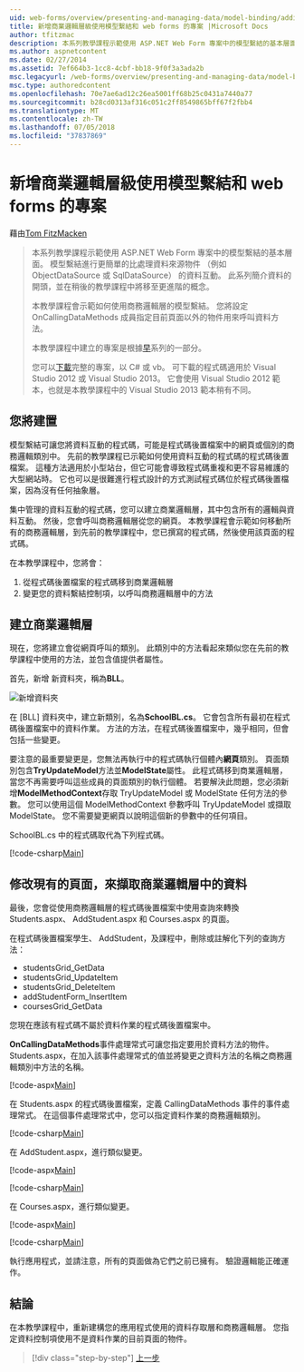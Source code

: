 ```yaml
---
uid: web-forms/overview/presenting-and-managing-data/model-binding/adding-business-logic-layer
title: 新增商業邏輯層級使用模型繫結和 web forms 的專案 |Microsoft Docs
author: tfitzmac
description: 本系列教學課程示範使用 ASP.NET Web Form 專案中的模型繫結的基本層面。 模型繫結進行資料互動更多簡單-...
ms.author: aspnetcontent
ms.date: 02/27/2014
ms.assetid: 7ef664b3-1cc8-4cbf-bb18-9f0f3a3ada2b
msc.legacyurl: /web-forms/overview/presenting-and-managing-data/model-binding/adding-business-logic-layer
msc.type: authoredcontent
ms.openlocfilehash: 70e7ae6ad12c26ea5001ff68b25c0431a7440a77
ms.sourcegitcommit: b28cd0313af316c051c2ff8549865bff67f2fbb4
ms.translationtype: MT
ms.contentlocale: zh-TW
ms.lasthandoff: 07/05/2018
ms.locfileid: "37837869"
---
```

<a name="adding-business-logic-layer-to-a-project-that-uses-model-binding-and-web-forms"></a>新增商業邏輯層級使用模型繫結和 web forms 的專案
====================
藉由[Tom FitzMacken](https://github.com/tfitzmac)

> 本系列教學課程示範使用 ASP.NET Web Form 專案中的模型繫結的基本層面。 模型繫結進行更簡單的比處理資料來源物件 （例如 ObjectDataSource 或 SqlDataSource） 的資料互動。 此系列簡介資料的開頭，並在稍後的教學課程中將移至更進階的概念。
> 
> 本教學課程會示範如何使用商務邏輯層的模型繫結。 您將設定 OnCallingDataMethods 成員指定目前頁面以外的物件用來呼叫資料方法。
> 
> 本教學課程中建立的專案是根據[早](retrieving-data.md)系列的一部分。
> 
> 您可以[下載](https://go.microsoft.com/fwlink/?LinkId=286116)完整的專案，以 C# 或 vb。 可下載的程式碼適用於 Visual Studio 2012 或 Visual Studio 2013。 它會使用 Visual Studio 2012 範本，也就是本教學課程中的 Visual Studio 2013 範本稍有不同。


## <a name="what-youll-build"></a>您將建置

模型繫結可讓您將資料互動的程式碼，可能是程式碼後置檔案中的網頁或個別的商務邏輯類別中。 先前的教學課程已示範如何使用資料互動的程式碼的程式碼後置檔案。 這種方法適用於小型站台，但它可能會導致程式碼重複和更不容易維護的大型網站時。 它也可以是很難進行程式設計的方式測試程式碼位於程式碼後置檔案，因為沒有任何抽象層。

集中管理的資料互動的程式碼，您可以建立商業邏輯層，其中包含所有的邏輯與資料互動。 然後，您會呼叫商務邏輯層從您的網頁。 本教學課程會示範如何移動所有的商務邏輯層，到先前的教學課程中，您已撰寫的程式碼，然後使用該頁面的程式碼。

在本教學課程中，您將會：

1. 從程式碼後置檔案的程式碼移到商業邏輯層
2. 變更您的資料繫結控制項，以呼叫商務邏輯層中的方法

## <a name="create-business-logic-layer"></a>建立商業邏輯層

現在，您將建立會從網頁呼叫的類別。 此類別中的方法看起來類似您在先前的教學課程中使用的方法，並包含值提供者屬性。

首先，新增 新資料夾，稱為**BLL**。

![新增資料夾](adding-business-logic-layer/_static/image1.png)

在 [BLL] 資料夾中，建立新類別，名為**SchoolBL.cs**。 它會包含所有最初在程式碼後置檔案中的資料作業。 方法的方法，在程式碼後置檔案中，幾乎相同，但會包括一些變更。

要注意的最重要變更是，您無法再執行中的程式碼執行個體內**網頁**類別。 頁面類別包含**TryUpdateModel**方法並**ModelState**屬性。 此程式碼移到商業邏輯層，當您不再需要呼叫這些成員的頁面類別的執行個體。 若要解決此問題，您必須新增**ModelMethodContext**存取 TryUpdateModel 或 ModelState 任何方法的參數。 您可以使用這個 ModelMethodContext 參數呼叫 TryUpdateModel 或擷取 ModelState。 您不需要變更網頁以說明這個新的參數中的任何項目。

SchoolBL.cs 中的程式碼取代為下列程式碼。

[!code-csharp[Main](adding-business-logic-layer/samples/sample1.cs)]

## <a name="revise-existing-pages-to-retrieve-data-from-business-logic-layer"></a>修改現有的頁面，來擷取商業邏輯層中的資料

最後，您會從使用商務邏輯層的程式碼後置檔案中使用查詢來轉換 Students.aspx、 AddStudent.aspx 和 Courses.aspx 的頁面。

在程式碼後置檔案學生、 AddStudent，及課程中，刪除或註解化下列的查詢方法：

- studentsGrid\_GetData
- studentsGrid\_UpdateItem
- studentsGrid\_DeleteItem
- addStudentForm\_InsertItem
- coursesGrid\_GetData

您現在應該有程式碼不屬於資料作業的程式碼後置檔案中。

**OnCallingDataMethods**事件處理常式可讓您指定要用於資料方法的物件。 Students.aspx，在加入該事件處理常式的值並將變更之資料方法的名稱之商務邏輯類別中方法的名稱。

[!code-aspx[Main](adding-business-logic-layer/samples/sample2.aspx?highlight=3-4,8)]

在 Students.aspx 的程式碼後置檔案，定義 CallingDataMethods 事件的事件處理常式。 在這個事件處理常式中，您可以指定資料作業的商務邏輯類別。

[!code-csharp[Main](adding-business-logic-layer/samples/sample3.cs)]

在 AddStudent.aspx，進行類似變更。

[!code-aspx[Main](adding-business-logic-layer/samples/sample4.aspx?highlight=3-4)]

[!code-csharp[Main](adding-business-logic-layer/samples/sample5.cs)]

在 Courses.aspx，進行類似變更。

[!code-aspx[Main](adding-business-logic-layer/samples/sample6.aspx?highlight=3-4)]

[!code-csharp[Main](adding-business-logic-layer/samples/sample7.cs)]

執行應用程式，並請注意，所有的頁面做為它們之前已擁有。 驗證邏輯能正確運作。

## <a name="conclusion"></a>結論

在本教學課程中，重新建構您的應用程式使用的資料存取層和商務邏輯層。 您指定資料控制項使用不是資料作業的目前頁面的物件。

> [!div class="step-by-step"]
> [上一步](using-query-string-values-to-retrieve-data.md)
